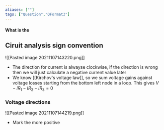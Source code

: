```yaml
---
aliases: [""]
tags: ["Question","QFormat3"]
---
```


#### What is the
## Ciruit analysis sign convention

![[Pasted image 20211107143220.png]]

- The direction for current is alwayse clockwise, if the direction is wrong then we will just calculate a negative current value later
- We know [[Kirchov's voltage law]], so we sum voltage gains against voltage losses starting from the bottom left node in a loop. This gives $V - IR_1 - IR_2 - IR_3  =0$

### Voltage directions
![[Pasted image 20211107144219.png]]

- Mark the more positive 
